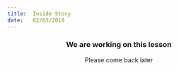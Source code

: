 ```yaml
---
title:  Inside Story
date:   02/03/2018
---
```


### <center>We are working on this lesson</center>
<center>Please come back later</center>